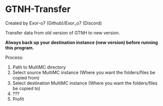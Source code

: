 # GTNH-Transfer
Created by Exor-o7 (Github)/Exor_o7 (Discord)

Transfer data from old version of GTNH to new version.

**Always back up your destination instance (new version) before running this program.**

Process:
1. Path to MultiMC directory
2. Select source MultiMC instance (Where you want the folders/files be copied from)
3. Select destination MultiMC instance (Where you want the folders/files be copied to)
4. ???
5. Profit
